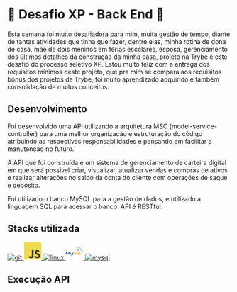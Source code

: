 #  🚀   Desafio XP - Back End  🚀
Esta semana foi muito desafiadora para mim, muita gestão de tempo, diante de tantas atividades que tinha que fazer, dentre elas, minha rotina de dona de casa, mãe de dois meninos em férias escolares, esposa, gerenciamento dos últimos detalhes da construção da minha casa, projeto na Trybe e este desafio do processo seletivo XP.
Estou muito feliz com a entrega dos requisitos mínimos deste projeto, que pra mim se compara aos requisitos bônus dos projetos da Trybe, foi muito aprendizado adquirido e também consolidação de muitos conceitos.


## Desenvolvimento
Foi desenvolvido uma API utilizando a arquitetura MSC (model-service-controller) para uma melhor organização e estruturação do código atribuindo as respectivas responsabilidades e pensando em facilitar a manutenção no futuro.

A API que foi construída é um sistema de gerenciamento de carteira digital em que será possível criar, visualizar, atualizar vendas e compras de ativos e realizar alterações no saldo da conta do cliente com operações de saque e depósito.

Foi utilizado o banco MySQL para a gestão de dados, e utilizado a linguagem SQL para acessar o banco. API é RESTful.

## Stacks utilizada 

  <p align="left"> 
  
  
  <a href="https://git-scm.com/" rel="noreferrer">
    <img src="https://www.vectorlogo.zone/logos/git-scm/git-scm-icon.svg" alt="git" width="40" height="40"/>
  </a> 
 
  <a href="https://developer.mozilla.org/en-US/docs/Web/JavaScript" target="_blank" rel="noreferrer"> 
   <img src="https://raw.githubusercontent.com/devicons/devicon/master/icons/javascript/javascript-original.svg" alt="javascript" width="40" height="40"/>
  </a> 
  
  <a href="https://www.apple.com/br/mac/" rel="noreferrer">
    <img src="https://user-images.githubusercontent.com/93058975/180656679-63a73cf0-94c4-4324-976c-09b8f30b861a.png" alt="linux" width="40" height="40"/>
  </a>

<a href="https://www.mysql.com/"  rel="noreferrer">
  <img src="https://raw.githubusercontent.com/devicons/devicon/master/icons/mysql/mysql-original-wordmark.svg" alt="mysql" width="40" height="40"/>
</a>

 <a href="https://nodejs.org/en/"  rel="noreferrer">
  <img src="https://www.stickersdevs.com.br/wp-content/uploads/2022/01/nodejs-logo-adesivo-sticker.png" alt="mysql" width="40" height="40"/>
</a>
</p>
     
## Execução API



